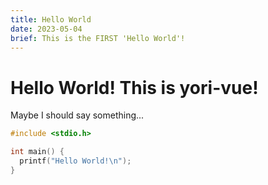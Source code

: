 ```yaml
---
title: Hello World
date: 2023-05-04
brief: This is the FIRST 'Hello World'!
---
```


# Hello World! This is yori-vue!

Maybe I should say something...

```c
#include <stdio.h>

int main() {
  printf("Hello World!\n");
}
```